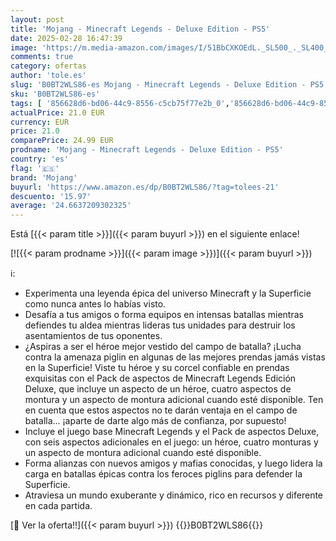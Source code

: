 ```yaml
---
layout: post
title: 'Mojang - Minecraft Legends - Deluxe Edition - PS5'
date: 2025-02-28 16:47:39
image: 'https://m.media-amazon.com/images/I/51BbCXKOEdL._SL500_._SL400_.jpg'
comments: true
category: ofertas
author: 'tole.es'
slug: 'B0BT2WLS86-es Mojang - Minecraft Legends - Deluxe Edition - PS5'
sku: 'B0BT2WLS86-es'
tags: [ '856628d6-bd06-44c9-8556-c5cb75f77e2b_0','856628d6-bd06-44c9-8556-c5cb75f77e2b_2201','856628d6-bd06-44c9-8556-c5cb75f77e2b_3601','Arborist Merchandising Root','Hardware y juegos para PlayStation 5','Juegos para PlayStation 5','Mapas educativos','Material escolar y educativo','Oficina y papelería','Preventa de Videojuegos','Recursos para planes de estudio escolares','Recursos para planes de estudios de geografía','Self Service','Special Features Stores','Videojuegos','Videojuegos más esperados','mojang','ps5','🇪🇸', ]
actualPrice: 21.0 EUR
currency: EUR
price: 21.0
comparePrice: 24.99 EUR
prodname: 'Mojang - Minecraft Legends - Deluxe Edition - PS5'
country: 'es'
flag: '🇪🇸'
brand: 'Mojang'
buyurl: 'https://www.amazon.es/dp/B0BT2WLS86/?tag=tolees-21'
descuento: '15.97'
average: '24.6637209302325'
---
```


Está [{{< param title >}}]({{< param buyurl >}}) en el siguiente enlace!

[![{{< param prodname >}}]({{< param image >}})]({{< param buyurl >}})

ℹ️:

- Experimenta una leyenda épica del universo Minecraft y la Superficie como nunca antes lo habías visto.
- Desafía a tus amigos o forma equipos en intensas batallas mientras defiendes tu aldea mientras lideras tus unidades para destruir los asentamientos de tus oponentes.
- ¿Aspiras a ser el héroe mejor vestido del campo de batalla? ¡Lucha contra la amenaza piglin en algunas de las mejores prendas jamás vistas en la Superficie! Viste tu héroe y su corcel confiable en prendas exquisitas con el Pack de aspectos de Minecraft Legends Edición Deluxe, que incluye un aspecto de un héroe, cuatro aspectos de montura y un aspecto de montura adicional cuando esté disponible. Ten en cuenta que estos aspectos no te darán ventaja en el campo de batalla... ¡aparte de darte algo más de confianza, por supuesto!
- Incluye el juego base Minecraft Legends y el Pack de aspectos Deluxe, con seis aspectos adicionales en el juego: un héroe, cuatro monturas y un aspecto de montura adicional cuando esté disponible.
- Forma alianzas con nuevos amigos y mafias conocidas, y luego lidera la carga en batallas épicas contra los feroces piglins para defender la Superficie.
- Atraviesa un mundo exuberante y dinámico, rico en recursos y diferente en cada partida.

[🛒 Ver la oferta!!]({{< param buyurl >}})
{{<world>}}B0BT2WLS86{{</world>}}
